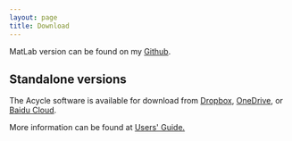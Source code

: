 ```yaml
---
layout: page
title: Download
--- 
```

<p> MatLab version can be found on my <a href ="https://github.com/mingsongli/acycle"> Github</a>.
<section id ="standalone">
<h1>Standalone versions</h1>
<p>The Acycle software is available for download from <a href ="https://www.dropbox.com/sh/t53vjs539gmixnm/AAC0BqTR0U5xghKwuVc1Iwbma?dl=0"> Dropbox</a>, <a href ="https://1drv.ms/u/s!AuOnvtrY8aRzhG17NCoXG14eOVIS"> OneDrive</a>, or <a href ="https://pan.baidu.com/s/14-xRzV_-BBrE6XfyR_71Nw"> Baidu Cloud</a>. </p>
<p></p>
<p>More information can be found at <a href ="https://github.com/mingsongli/acycle/blob/master/doc/AC_Users_Guide.pdf"> Users' Guide.</a></p>

</section>

<section id ="3DParticleTracking">
</section>

<section id ="Micro-Manager">
	
</section>
